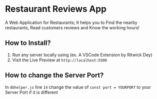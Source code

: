 # Restaurant Reviews App
A Web Application for Restaurants; It helps you to Find the nearby restaurants, Read customers reviews and Know the working hours!

## How to Install?
1. Run any server locally using (ex. A VSCode Extension by Ritwick Dey)
2. Visit the Live Preview at `http://localhost:5500`

## How to change the Server Port?
In `dbhelper.js` line `14` change the value of `const port = YOURPORT` to your Server Port if it is different